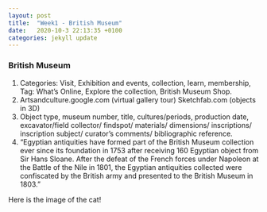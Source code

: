 ```yaml
---
layout: post
title:  "Week1 - British Museum"
date:   2020-10-3 22:13:35 +0100
categories: jekyll update
---
```


### British Museum

1.	Categories: Visit, Exhibition and events, collection, learn, membership, 
Tag: What’s Online, Explore the collection, British Museum Shop.
2.	Artsandculture.google.com (virtual gallery tour)
Sketchfab.com (objects in 3D)
3.	Object type, museum number, title, cultures/periods, production date, excavator/field collector/ findspot/ materials/ dimensions/ inscriptions/ inscription subject/ curator’s comments/ bibliographic reference.
4.	“Egyptian antiquities have formed part of the British Museum collection ever since its foundation in 1753 after receiving 160 Egyptian object from Sir Hans Sloane. After the defeat of the French forces under Napoleon at the Battle of the Nile in 1801, the Egyptian antiquities collected were confiscated by the British army and presented to the British Museum in 1803.”

Here is the image of the cat!  


